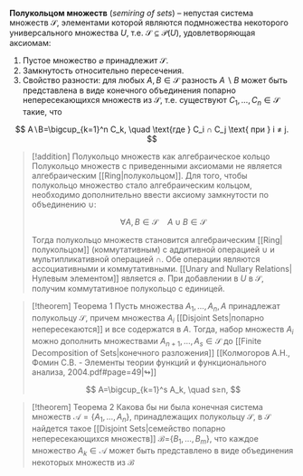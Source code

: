 
**Полукольцом множеств** (*semiring of sets*) – непустая система множеств $\mathcal{S}$, элементами которой являются подмножества некоторого универсального множества $U$, т.е. $\mathcal{S}⊆\mathcal{P}(U)$, удовлетворяющая аксиомам:

1.  Пустое множество $\varnothing$ принадлежит $\mathcal{S}$.
2. Замкнутость относительно пересечения.
3. Свойство разности: для любых $A,B∈\mathcal{S}$ разность $A∖B$ может быть представлена в виде конечного объединения попарно непересекающихся множеств из $\mathcal{S}$, т.е. существуют $C_1, \ldots, C_n∈\mathcal{S}$ такие, что 

$$
A∖B=\bigcup_{k=1}^n C_k, \quad \text{где } C_i ∩ C_j \text{ при } i ≠ j.
$$

>[!addition] Полукольцо множеств как алгебраическое кольцо
> Полукольцо множеств с приведенными аксиомами не является алгебраическим [[Ring|полукольцом]]. Для того, чтобы полукольцо множество стало алгебраическим кольцом, необходимо дополнительно ввести аксиому замкнутости по объединению $∪$:
> 
> $$
> ∀A,B∈\mathcal{S} \quad  A∪B∈\mathcal{S}
> $$
> 
> Тогда полукольцо множеств становится алгебраическим [[Ring|полукольцом]] (коммутативным) с аддитивной операцией $∪$ и мультипликативной операцией $∩$. Обе операции являются ассоциативными и коммутативными. [[Unary and Nullary Relations|Нулевым элементом]]  является $\varnothing$. При добавлении в $U$ в $\mathcal{S}$, получим коммутативное полукольцо с единицей.

>[!theorem] Теорема 1
> Пусть множества $A_1,\ldots,A_n,A$ принадлежат полукольцу $\mathcal{S}$, причем множества $A_i$ [[Disjoint Sets|попарно непересекаются]] и все содержатся в $A$. Тогда, набор множеств $A_i$ можно дополнить множествами $A_{n+1},\ldots,A_s∈\mathcal{S}$ до [[Finite Decomposition of Sets|конечного разложения]] [[Колмогоров А.Н., Фомин С.В. - Элементы теории функций и функционального анализа, 2004.pdf#page=49|↬]]
> 
> $$
> A=\bigcup_{k=1}^s A_k, \quad s≥n,
> $$

>[!theorem] Теорема 2
Какова бы ни была конечная система множеств $\mathcal{A}=\{ A_1,\ldots,A_n \}$, принадлежащих полукольцу $\mathcal{S}$, в $\mathcal{S}$ найдется такое [[Disjoint Sets|семейство попарно непересекающихся множеств]] $\mathcal{B= }\{ B_1,\ldots,B_m \}$, что каждое множество $A_k∈\mathcal{A}$ может быть представлено в виде объединения некоторых множеств из $\mathcal{B}$

